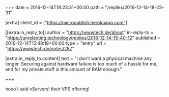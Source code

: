 +++
date = 2016-12-14T18:23:31+00:00
path = "/replies/2016-12-14-18-23-31"

[extra]
client_id = ["https://micropublish.herokuapp.com"]

[[extra.in_reply_to]]
author = "https://wwwtech.de/about"
in-reply-to = "https://unrelenting.technology/replies/2016-12-14-15-40-12"
published = 2016-12-14T15:48:18+00:00
type = "entry"
url = "https://wwwtech.de/notes/287"

[extra.in_reply_to.content]
text = "I don't want a physical machine any longer. Securing against hardware failure is too much of a hassle for me, and for my private stuff is this amount of RAM enough."

+++

<p>nooo I said vServers! their VPS offering!</p>